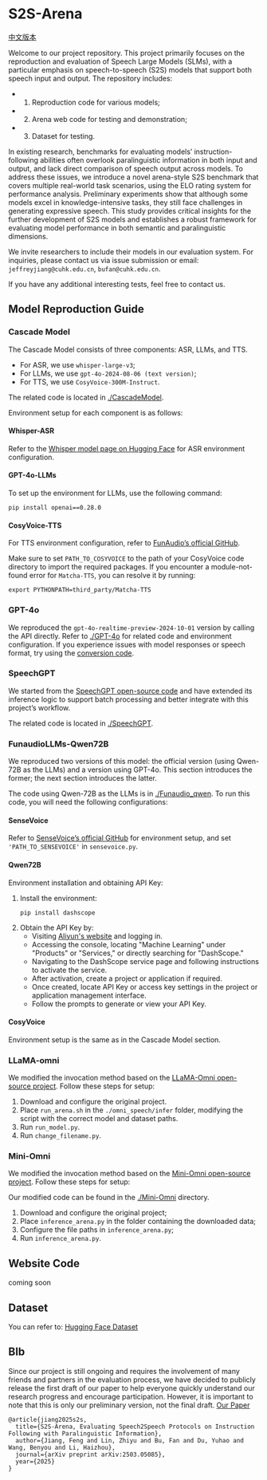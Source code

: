 ﻿# S2S-Arena
[中文版本](./README_zh.md)

Welcome to our project repository. This project primarily focuses on the reproduction and evaluation of Speech Large Models (SLMs), with a particular emphasis on speech-to-speech (S2S) models that support both speech input and output. The repository includes:
* 1) Reproduction code for various models;
* 2) Arena web code for testing and demonstration;
* 3) Dataset for testing.

In existing research, benchmarks for evaluating models’ instruction-following abilities often overlook paralinguistic information in both input and output, and lack direct comparison of speech output across models. To address these issues, we introduce a novel arena-style S2S benchmark that covers multiple real-world task scenarios, using the ELO rating system for performance analysis. Preliminary experiments show that although some models excel in knowledge-intensive tasks, they still face challenges in generating expressive speech. This study provides critical insights for the further development of S2S models and establishes a robust framework for evaluating model performance in both semantic and paralinguistic dimensions.

We invite researchers to include their models in our evaluation system. For inquiries, please contact us via issue submission or email: `jeffreyjiang@cuhk.edu.cn`, `bufan@cuhk.edu.cn`.

If you have any additional interesting tests, feel free to contact us.

## Model Reproduction Guide
### Cascade Model
The Cascade Model consists of three components: ASR, LLMs, and TTS.
* For ASR, we use `whisper-large-v3`;
* For LLMs, we use `gpt-4o-2024-08-06 (text version)`;
* For TTS, we use `CosyVoice-300M-Instruct`.

The related code is located in [./CascadeModel](./CascadeModel).

Environment setup for each component is as follows:
#### Whisper-ASR
Refer to the [Whisper model page on Hugging Face](https://huggingface.co/openai/whisper-large-v3) for ASR environment configuration.

#### GPT-4o-LLMs
To set up the environment for LLMs, use the following command:
```shell
pip install openai==0.28.0
```

#### CosyVoice-TTS
For TTS environment configuration, refer to [FunAudio’s official GitHub](https://github.com/FunAudioLLM/CosyVoice).

Make sure to set `PATH_TO_COSYVOICE` to the path of your CosyVoice code directory to import the required packages. If you encounter a module-not-found error for `Matcha-TTS`, you can resolve it by running:
```shell
export PYTHONPATH=third_party/Matcha-TTS
```

### GPT-4o
We reproduced the `gpt-4o-realtime-preview-2024-10-01` version by calling the API directly. Refer to [./GPT-4o](./GPT-4o) for related code and environment configuration. If you experience issues with model responses or speech format, try using the [conversion code](./GPT-4o/input/convert.py).

### SpeechGPT
We started from the [SpeechGPT open-source code](https://github.com/0nutation/SpeechGPT/tree/main/speechgpt) and have extended its inference logic to support batch processing and better integrate with this project’s workflow.  

The related code is located in [./SpeechGPT](./SpeechGPT).

### FunaudioLLMs-Qwen72B
We reproduced two versions of this model: the official version (using Qwen-72B as the LLMs) and a version using GPT-4o. This section introduces the former; the next section introduces the latter.

The code using Qwen-72B as the LLMs is in [./Funaudio_qwen](./Funaudio_qwen). To run this code, you will need the following configurations:

#### SenseVoice
Refer to [SenseVoice’s official GitHub](https://github.com/FunAudioLLM/SenseVoice) for environment setup, and set `'PATH_TO_SENSEVOICE'` in `sensevoice.py`.

#### Qwen72B
Environment installation and obtaining API Key:
1. Install the environment:
   ```shell
   pip install dashscope
   ```
2. Obtain the API Key by:
   * Visiting [Aliyun's website](https://www.aliyun.com/) and logging in.
   * Accessing the console, locating "Machine Learning" under "Products" or "Services," or directly searching for "DashScope."
   * Navigating to the DashScope service page and following instructions to activate the service.
   * After activation, create a project or application if required.
   * Once created, locate API Key or access key settings in the project or application management interface.
   * Follow the prompts to generate or view your API Key.

#### CosyVoice
Environment setup is the same as in the Cascade Model section.

### LLaMA-omni
We modified the invocation method based on the [LLaMA-Omni open-source project](https://github.com/ictnlp/LLaMA-Omni). Follow these steps for setup:

1. Download and configure the original project.
2. Place `run_arena.sh` in the `./omni_speech/infer` folder, modifying the script with the correct model and dataset paths.
3. Run `run_model.py`.
4. Run `change_filename.py`.

### Mini-Omni
We modified the invocation method based on the [Mini-Omni open-source project](https://github.com/gpt-omni/mini-omni). Follow these steps for setup:

Our modified code can be found in the [./Mini-Omni](Mini-Omni) directory.
1. Download and configure the original project;
2. Place `inference_arena.py` in the folder containing the downloaded data;
3. Configure the file paths in `inference_arena.py`;
4. Run `inference_arena.py`.


## Website Code

coming soon

## Dataset

You can refer to: [Hugging Face Dataset](https://huggingface.co/datasets/FreedomIntelligence/S2S-Arena)

## BIb
Since our project is still ongoing and requires the involvement of many friends and partners in the evaluation process, we have decided to publicly release the first draft of our paper to help everyone quickly understand our research progress and encourage participation. However, it is important to note that this is only our preliminary version, not the final draft.
[Our Paper](./S2S_Arena.pdf)
```
@article{jiang2025s2s,
  title={S2S-Arena, Evaluating Speech2Speech Protocols on Instruction Following with Paralinguistic Information},
  author={Jiang, Feng and Lin, Zhiyu and Bu, Fan and Du, Yuhao and Wang, Benyou and Li, Haizhou},
  journal={arXiv preprint arXiv:2503.05085},
  year={2025}
}

```

